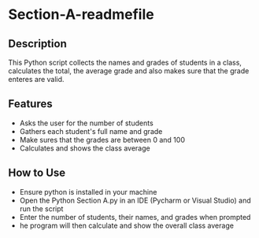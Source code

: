 # Section-A-readmefile

## Description
This Python script collects the names and grades of students in a class, calculates the total, the average grade and also makes sure that the  grade enteres are valid.

## Features

- Asks the user for the number of students
- Gathers each student's full name and grade
- Make sures that the grades are between 0 and 100
- Calculates and shows the class average

## How to Use

- Ensure python is installed in your machine
- Open the Python Section A.py in an IDE (Pycharm or Visual Studio) and run the script
- Enter the number of students, their names, and grades when prompted
- he program will then calculate and show the overall class average
